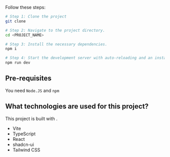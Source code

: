Follow these steps:

```sh
# Step 1: Clone the project
git clone

# Step 2: Navigate to the project directory.
cd <PROJECT_NAME>

# Step 3: Install the necessary dependencies.
npm i

# Step 4: Start the development server with auto-reloading and an instant preview.
npm run dev
```

## Pre-requisites
You need `Node.JS` and `npm`

## What technologies are used for this project?

This project is built with .

- Vite
- TypeScript
- React
- shadcn-ui
- Tailwind CSS